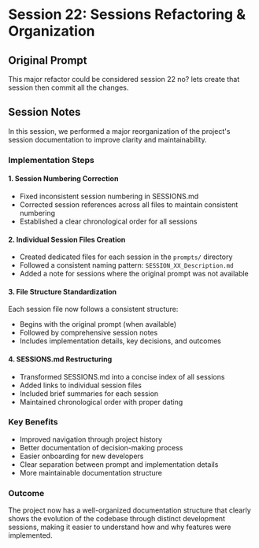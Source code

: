 # Session 22: Sessions Refactoring & Organization

## Original Prompt

This major refactor could be considered session 22 no? lets create that session then commit all the changes.

## Session Notes

In this session, we performed a major reorganization of the project's session documentation to improve clarity and maintainability.

### Implementation Steps

#### 1. Session Numbering Correction
- Fixed inconsistent session numbering in SESSIONS.md
- Corrected session references across all files to maintain consistent numbering
- Established a clear chronological order for all sessions

#### 2. Individual Session Files Creation
- Created dedicated files for each session in the `prompts/` directory
- Followed a consistent naming pattern: `SESSION_XX_Description.md`
- Added a note for sessions where the original prompt was not available

#### 3. File Structure Standardization
Each session file now follows a consistent structure:
- Begins with the original prompt (when available)
- Followed by comprehensive session notes
- Includes implementation details, key decisions, and outcomes

#### 4. SESSIONS.md Restructuring
- Transformed SESSIONS.md into a concise index of all sessions
- Added links to individual session files
- Included brief summaries for each session
- Maintained chronological order with proper dating

### Key Benefits

- Improved navigation through project history
- Better documentation of decision-making process
- Easier onboarding for new developers
- Clear separation between prompt and implementation details
- More maintainable documentation structure

### Outcome

The project now has a well-organized documentation structure that clearly shows the evolution of the codebase through distinct development sessions, making it easier to understand how and why features were implemented.
